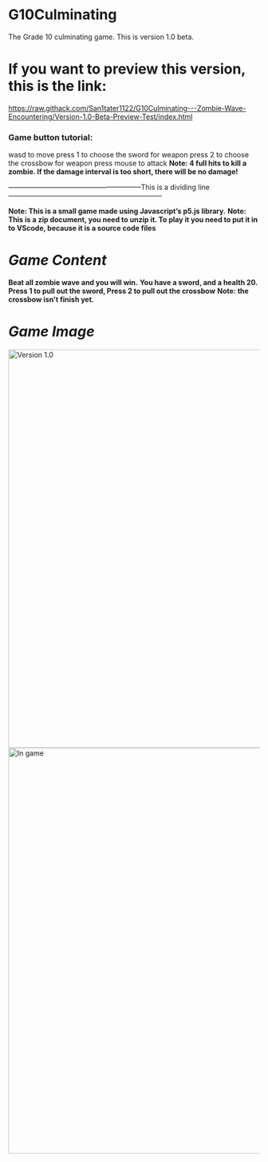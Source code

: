 # G10Culminating
The Grade 10 culminating game. This is version 1.0 beta.

# If you want to preview this version, this is the link:
https://raw.githack.com/San1tater1122/G10Culminating---Zombie-Wave-Encountering/Version-1.0-Beta-Preview-Test/index.html

### Game button tutorial:
wasd to move
press 1 to choose the sword for weapon
press 2 to choose the crossbow for weapon
press mouse to attack
**Note: 4 full hits to kill a zombie. If the damage interval is too short, there will be no damage!**

———————————————————This is a dividing line——————————————————————

**Note: This is a small game made using Javascript’s p5.js library.**
**Note: This is a zip document, you need to unzip it. To play it you need to put it in to VScode, because it is a source code files**

# **_Game Content_**
**Beat all zombie wave and you will win.**
**You have a sword, and a health 20.**
**Press 1 to pull out the sword, Press 2 to pull out the crossbow**
**Note: the crossbow isn't finish yet.**

# _**Game Image**_
<img width="798" alt="Version 1.0" src="https://github.com/IMJH1122/G10Culminating/assets/98987733/4d8792aa-3c93-4765-b49b-e7e43422dce8">

<img width="813" alt="In game" src="https://github.com/IMJH1122/G10Culminating/assets/98987733/37920ab6-3b33-4c3f-948c-c839a5cc1abd">
